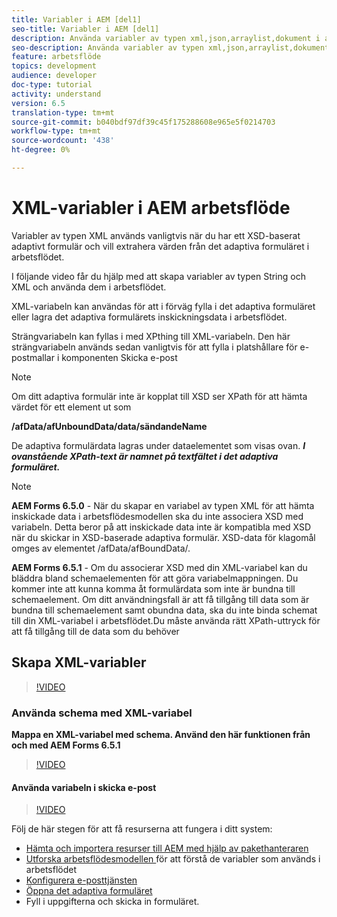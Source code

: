 ```yaml
---
title: Variabler i AEM [del1]
seo-title: Variabler i AEM [del1]
description: Använda variabler av typen xml,json,arraylist,dokument i aem-arbetsflöde
seo-description: Använda variabler av typen xml,json,arraylist,dokument i aem-arbetsflöde
feature: arbetsflöde
topics: development
audience: developer
doc-type: tutorial
activity: understand
version: 6.5
translation-type: tm+mt
source-git-commit: b040bdf97df39c45f175288608e965e5f0214703
workflow-type: tm+mt
source-wordcount: '438'
ht-degree: 0%

---
```



# XML-variabler i AEM arbetsflöde

Variabler av typen XML används vanligtvis när du har ett XSD-baserat adaptivt formulär och vill extrahera värden från det adaptiva formuläret i arbetsflödet.

I följande video får du hjälp med att skapa variabler av typen String och XML och använda dem i arbetsflödet.

XML-variabeln kan användas för att i förväg fylla i det adaptiva formuläret eller lagra det adaptiva formulärets inskickningsdata i arbetsflödet.

Strängvariabeln kan fyllas i med XPthing till XML-variabeln. Den här strängvariabeln används sedan vanligtvis för att fylla i platshållare för e-postmallar i komponenten Skicka e-post

>[!NOTE]
>
>Om ditt adaptiva formulär inte är kopplat till XSD ser XPath för att hämta värdet för ett element ut som
>
>**/afData/afUnboundData/data/sändandeName**

De adaptiva formulärdata lagras under dataelementet som visas ovan. **_I ovanstående XPath-text är namnet på textfältet i det adaptiva formuläret._**

>[!NOTE]
>
>**AEM Forms 6.5.0** - När du skapar en variabel av typen XML för att hämta inskickade data i arbetsflödesmodellen ska du inte associera XSD med variabeln. Detta beror på att inskickade data inte är kompatibla med XSD när du skickar in XSD-baserade adaptiva formulär. XSD-data för klagomål omges av elementet /afData/afBoundData/.
>
>**AEM Forms 6.5.1** - Om du associerar XSD med din XML-variabel kan du bläddra bland schemaelementen för att göra variabelmappningen. Du kommer inte att kunna komma åt formulärdata som inte är bundna till schemaelement. Om ditt användningsfall är att få tillgång till data som är bundna till schemaelement samt obundna data, ska du inte binda schemat till din XML-variabel i arbetsflödet.Du måste använda rätt XPath-uttryck för att få tillgång till de data som du behöver

## Skapa XML-variabler

>[!VIDEO](https://video.tv.adobe.com/v/26440?quality=12?autoplay=1)

### Använda schema med XML-variabel

**Mappa en XML-variabel med schema. Använd den här funktionen från och med AEM Forms 6.5.1**

>[!VIDEO](https://video.tv.adobe.com/v/28098?quality=9&learn=on)

#### Använda variabeln i skicka e-post

>[!VIDEO](https://video.tv.adobe.com/v/26441?quality=12&learn=on)

Följ de här stegen för att få resurserna att fungera i ditt system:

* [Hämta och importera resurser till AEM med hjälp av pakethanteraren](assets/xmlandstringvariable.zip)
* [Utforska arbetsflödesmodellen ](http://localhost:4502/editor.html/conf/global/settings/workflow/models/vacationrequest.html) för att förstå de variabler som används i arbetsflödet
* [Konfigurera e-posttjänsten](https://helpx.adobe.com/experience-manager/6-5/sites/administering/using/notification.html#ConfiguringtheMailService)
* [Öppna det adaptiva formuläret](http://localhost:4502/content/dam/formsanddocuments/applicationfortimeoff/jcr:content?wcmmode=disabled)
* Fyll i uppgifterna och skicka in formuläret.

